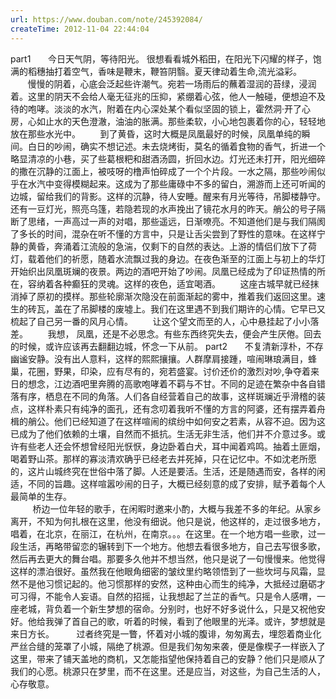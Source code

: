 ```yaml
---
url: https://www.douban.com/note/245392084/
createTime: 2012-11-04 22:44:04
---
```


part1 
      今日天气阴，等待阳光。 很想看看城外稻田，在阳光下闪耀的样子，饱满的稻穗抽打着空气，香味是鞭末，鞭笞阴翳。夏天律动着生命,流光溢彩。
       慢慢的阴着，心底会泛起些许潮气。宛若一场雨后的蘸着湿润的苔绿，浸润着。这里的阴天不会给人毫无征兆的压抑，紧绷着心弦，他人一触碰，便想迫不及待的咆哮。淡淡的水汽，附着在内心深处某个看似坚固的锁上，霍然洞·开了心房，心如止水的天色澄澈，油油的胀满。那些柔软，小心地包裹着你的心，轻轻地放在那些水光中。
       到了黄昏，这时大概是凤凰最好的时候，凤凰单纯的瞬间。白日的吵闹，确实不想记述。未去烧烤街，莫名的循着食物的香气，折进一个略显清凉的小巷，买了些葛根粑和甜酒汤圆，折回水边。灯光还未打开，阳光细碎的撒在沉静的江面上，被吱呀的橹声怕碎成了一个个片段。一水之隔，那些吵闹似乎在水汽中变得模糊起来。这成为了那些庸碌中不多的留白，溯游而上还可听闻的边城，留给我们的背影。这样的沉静，待人安睡。醒来有月光等待，吊脚楼静守。还有一豆灯光，照亮乌篷，若隐若现的水声挽出了镜花水月的昨天。艄公的号子隔断了思绪，一声高过一声的对唱，那些遥远，日渐嘹亮。不知道他们是与我们隔阂了多长的时间，混杂在听不懂的方言中，只是让舌尖尝到了野性的意味。在这样宁静的黄昏，奔涌着江流般的急湍，仅剩下的自然的表达。上游的情侣们放下了荷灯，载着他们的祈愿，随着水流飘过我的身边。在夜色渐至的江面上与初上的华灯开始织出凤凰斑斓的夜景。两边的酒吧开始了吵闹。凤凰已经成为了印证热情的所在，容纳着各种癫狂的灵魂。这样的夜色，适宜喝酒。
       这座古城早就已经抹消掉了原初的摸样。那些轮廓渐次隐没在前面渐起的雾中，推着我们返回这里。速生的砖瓦，盖在了吊脚楼的废墟上。我们在这里遇不到我们期许的心情。它早已又梳起了自己另一番的风月心情。
       让这个望文而至的人，心中悬挂起了小小落差。
       我想， 凤凰，还是不必思念。有些东西终究失去，便会产生厌倦。回去的时候，或许应该再去翻翻边城，怀念一下从前。
part2
      不复清新淳朴，不存幽谧安静。没有出人意料，这样的熙熙攘攘。人群摩肩接踵，喧闹琳琅满目，蜂巢，花圈，野果，印染，应有尽有的，宛若盛宴。讨价还价的激烈对吵,争夺着来日的想念，江边酒吧里奔腾的高歌咆哮着不羁与不甘。不同的足迹在繁杂中各自错落有序，栖息在不同的角落。人们各自经营着自己的故事，这样斑斓近乎滑稽的装点，这样朴素只有纯净的面孔，还有念叨着我听不懂的方言的阿婆，还有摆弄着舟楫的艄公。他们已经知道了在这样喧闹的缤纷中如何安之若素，从容不迫。因为这已成为了他们依赖的土壤，自然而不抵抗。生活无非生活，他们并不介意过多。或许有些老人还会怀想曾经阳光恹恹，身边卧着白犬，耳中闻着鸡鸣。抽着土匪烟，喝着野山茶。那样的寡淡清欢确乎已经老去并死掉，只在记忆中。不如沈老所愿的，这片山城终究在世俗中落了脚。人还是要活。生活，还是随遇而安，各样的闲适，不同的旨趣。这样喧嚣吵闹的日子，大概已经刻意的成了安排，赋予着每个人最简单的生存。      
 
       桥边一位年轻的歌手，在闲暇时邀来小酌，大概与我差不多的年纪。从家乡离开，不知为何扎根在这里，他没有细说。他只是说，他这样的，走过很多地方，唱着，在北京，在丽江，在杭州，在南京。。。在这里。在一个地方唱一些歌，过一段生活，再略带留恋的辗转到下一个地方。他想去看很多地方，自己去写很多歌，然后再去更大的舞台唱。那要多久他并不想当然，他只是说了一句慢慢来。他觉得这样的漂泊很好。虽然我在他眼角细密的皱纹里约略领悟到了一些坎坷与风霜，显然不是他习惯记起的。他习惯那样的安然，这种由心而生的纯净，大抵经过磨砺才可习得，不能令人妄语。自然的招摇，让我想起了兰芷的香气。只是令人感喟，一座老城，背负着一个新生梦想的宿命。分别时，也好不好多说什么，只是又祝他安好。他给我弹了首自己的歌，听着的时候，看到了他眼里的光泽。或许，梦想就是来日方长。
 
      过者终究是一瞥，怀着对小城的腹诽，匆匆离去，埋怨着商业化严丝合缝的笼罩了小城，隔绝了桃源。但是我们匆匆来袭，便是像楔子一样嵌入了这里，带来了铺天盖地的商机，又怎能指望他保持着自己的安静？他们只是顺从了我们的心愿。桃源只在梦里，而不在这里。还是应当，对这些，为自己生活的人，心存敬意。